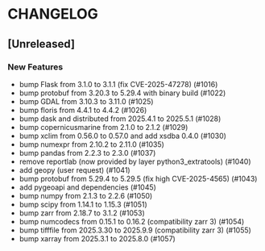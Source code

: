 # CHANGELOG

## [Unreleased]

### New Features

- bump Flask from 3.1.0 to 3.1.1 (fix CVE-2025-47278) (#1016)
- bump protobuf from 3.20.3 to 5.29.4 with binary build (#1022)
- bump GDAL from 3.10.3 to 3.11.0 (#1025)
- bump floris from 4.4.1 to 4.4.2 (#1026)
- bump dask and distributed from 2025.4.1 to 2025.5.1 (#1028)
- bump copernicusmarine from 2.1.0 to 2.1.2 (#1029)
- bump xclim from 0.56.0 to 0.57.0 and add xsdba 0.4.0 (#1030)
- bump numexpr from 2.10.2 to 2.11.0 (#1035)
- bump pandas from 2.2.3 to 2.3.0 (#1037)
- remove reportlab (now provided by layer python3_extratools) (#1040)
- add geopy (user request) (#1041)
- bump protobuf from 5.29.4 to 5.29.5 (fix high CVE-2025-4565) (#1043)
- add pygeoapi and dependencies (#1045)
- bump numpy from 2.1.3 to 2.2.6 (#1050)
- bump scipy from 1.14.1 to 1.15.3 (#1051)
- bump zarr from 2.18.7 to 3.1.2 (#1053)
- bump numcodecs from 0.15.1 to 0.16.2 (compatibility zarr 3) (#1054)
- bump tifffile from 2025.3.30 to 2025.9.9 (compatibility zarr 3) (#1055)
- bump xarray from 2025.3.1 to 2025.8.0 (#1057)



